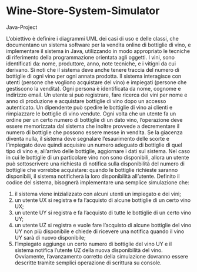# Wine-Store-System-Simulator
Java-Project

L’obiettivo è definire i diagrammi UML dei casi di uso e delle classi, che documentano un sistema
software per la vendita online di bottiglie di vino, e implementare il sistema in Java, utilizzando in
modo appropriato le tecniche di riferimento della programmazione orientata agli oggetti.
I vini, sono identificati da: nome, produttore, anno, note tecniche, e i vitigni da cui derivano. Si noti
che il sistema deve anche tenere traccia del numero di bottiglie di ogni vino per ogni annata prodotta.
Il sistema interagisce con utenti (persone che vogliono acquistare del vino) e impiegati (persone che
gestiscono la vendita). Ogni persona è identificata da nome, cognome e indirizzo email.
Un utente si può registrare, fare ricerca dei vini per nome e anno di produzione e acquistare bottiglie
di vino dopo un accesso autenticato. Un dipendente può spedire le bottiglie di vino ai clienti e
rimpiazzare le bottiglie di vino vendute.
Ogni volta che un utente fa un ordine per un certo numero di bottiglie di un dato vino, l’operazione
deve essere memorizzata dal sistema che inoltre provvede a decrementare il numero di bottiglie che
possono essere messe in vendita. Se la giacenza diventa nulla, il sistema deve segnalare l’esaurimento
delle scorte e l’impiegato deve quindi acquisire un numero adeguato di bottiglie di quel tipo di vino
e, all’arrivo delle bottiglie, aggiornare i dati sul sistema.
Nel caso in cui le bottiglie di un particolare vino non sono disponibili, allora un utente può
sottoscrivere una richiesta di notifica sulla disponibilità del numero di bottiglie che vorrebbe
acquistare: quando le bottiglie richieste saranno disponibili, il sistema notificherà la loro disponibilità
all’utente.
Definito il codice del sistema, bisognerà implementare una semplice simulazione che:
1) il sistema viene inizializzato con alcuni utenti un impiegato e dei vini;
2) un utente UX si registra e fa l’acquisto di alcune bottiglie di un certo vino UX;
3) un utente UY si registra e fa l’acquisto di tutte le bottiglie di un certo vino UY;
4) un utente UZ si registra e vuole fare l’acquisto di alcune bottiglie del vino UY non più disponibile
e chiede di ricevere una notifica quando il vino UY sarà di nuovo disponibile;
5) l’impiegato aggiunge un certo numero di bottiglie del vino UY e il sistema notifica l’utente UZ
della nuova disponibilità del vino.
Ovviamente, l’avanzamento corretto della simulazione dovranno essere descritte tramite semplici
operazione di scrittura su console.

